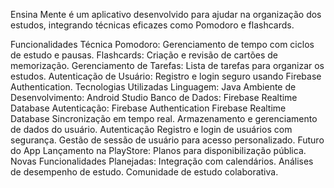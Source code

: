 Ensina Mente é um aplicativo desenvolvido para ajudar na organização dos estudos, integrando técnicas eficazes como Pomodoro e flashcards. 

Funcionalidades
Técnica Pomodoro: Gerenciamento de tempo com ciclos de estudo e pausas.
Flashcards: Criação e revisão de cartões de memorização.
Gerenciamento de Tarefas: Lista de tarefas para organizar os estudos.
Autenticação de Usuário: Registro e login seguro usando Firebase Authentication.
Tecnologias Utilizadas
Linguagem: Java
Ambiente de Desenvolvimento: Android Studio
Banco de Dados: Firebase Realtime Database
Autenticação: Firebase Authentication
Firebase Realtime Database
Sincronização em tempo real.
Armazenamento e gerenciamento de dados do usuário.
Autenticação
Registro e login de usuários com segurança.
Gestão de sessão de usuário para acesso personalizado.
Futuro do App
Lançamento na PlayStore: Planos para disponibilização pública.
Novas Funcionalidades Planejadas:
Integração com calendários.
Análises de desempenho de estudo.
Comunidade de estudo colaborativa.
